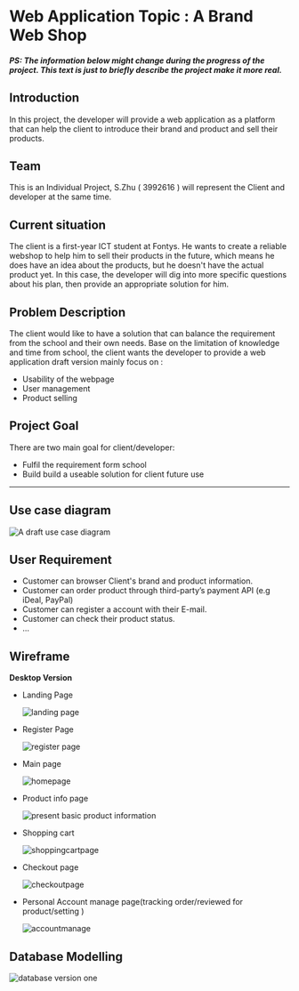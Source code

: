 # Web Application Topic : A Brand Web Shop

#### *PS: The information below might change during the progress of the project. This text is just to briefly describe the project make it more real.* 

## Introduction

In this project, the developer will provide a web application as a platform that can help the client to introduce their brand and product and sell their products. 

## Team

This is an Individual Project, S.Zhu ( 3992616 ) will represent the Client and developer at the same time.

## Current situation

The client is a first-year ICT student at Fontys. He wants to create a reliable webshop to help him to sell their products in the future, which means he does have an idea about the products, but he doesn't have the actual product yet. In this case, the developer will dig into more specific questions about his plan, then provide an appropriate solution for him.

## Problem Description

The client would like to have a solution that can balance the requirement from the school and their own needs. Base on the limitation of knowledge and time from school, the client wants the developer to provide a web application draft version mainly focus on :

- Usability of the webpage 
- User management
- Product selling

## Project Goal

There are two main goal for client/developer:

- Fulfil the requirement form school
- Build build a useable solution for client future use

---

## Use case diagram

<img src="README/UseCase.png" alt="A draft use case diagram" />

## User Requirement

- Customer can browser Client's brand and product information.
- Customer can order product through third-party’s payment API (e.g iDeal, PayPal)
- Customer can register a account with their E-mail.
- Customer can check their product status.
- ...

## Wireframe

**Desktop Version**

- Landing Page

  <img src="README/landingpage.png" alt="landing page" />

- Register  Page

  <img src="README/register.png" alt="register page" />

- Main page

  <img src="README/mainpage.png" alt="homepage" />

- Product info page

  <img src="README/productinfo.png" alt="present basic product information"  />

- Shopping cart

  <img src="README/shoppingcartpage.png" alt="shoppingcartpage"/>

- Checkout page

  <img src="README/checkoutpage.png" alt="checkoutpage"/>

- Personal Account manage page(tracking order/reviewed for product/setting )

  <img src="README/accountmanage.png" alt="accountmanage" />

## Database Modelling

<img src="README/database v1.png" alt="database version one" />







